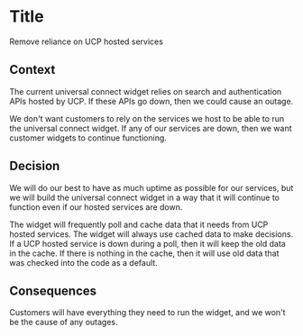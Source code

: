 # Title

Remove reliance on UCP hosted services

## Context

The current universal connect widget relies on search and authentication APIs hosted by UCP. If these APIs go down, then we could cause an outage.

We don't want customers to rely on the services we host to be able to run the universal connect widget. If any of our services are down, then we want customer widgets to continue functioning.

## Decision

We will do our best to have as much uptime as possible for our services, but we will build the universal connect widget in a way that it will continue to function even if our hosted services are down.

The widget will frequently poll and cache data that it needs from UCP hosted services. The widget will always use cached data to make decisions. If a UCP hosted service is down during a poll, then it will keep the old data in the cache. If there is nothing in the cache, then it will use old data that was checked into the code as a default.

## Consequences

Customers will have everything they need to run the widget, and we won't be the cause of any outages.
